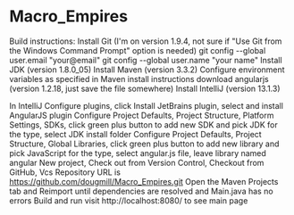 Macro_Empires
=============
Build instructions:
Install Git (I'm on version 1.9.4, not sure if "Use Git from the Windows Command Prompt" option is needed)
git config --global user.email "your@email"
git config --global user.name "your name"
Install JDK (version 1.8.0_05)
Install Maven (version 3.3.2)
Configure environment variables as specified in Maven install instructions
download angularjs (version 1.2.18, just save the file somewhere)
Install IntelliJ (version 13.1.3)

In IntelliJ
Configure plugins, click Install JetBrains plugin, select and install AngularJS plugin
Configure Project Defaults, Project Structure, Platform Settings, SDKs, click green plus button to add new SDK and pick JDK for the type, select JDK install folder
Configure Project Defaults, Project Structure, Global Libraries, click green plus button to add new library and pick JavaScript for the type, select angular.js file, leave library named angular
New project, Check out from Version Control, Checkout from GitHub, Vcs Repository URL is https://github.com/dougmill/Macro_Empires.git
Open the Maven Projects tab and Reimport until dependencies are resolved and Main.java has no errors
Build and run
visit http://localhost:8080/ to see main page
